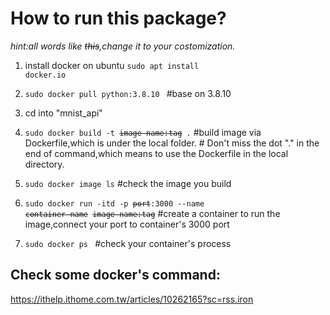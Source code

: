 # How to run this package?
*hint:all words like ~~this~~,change it to your costomization.*

1. install docker on ubuntu <code>sudo apt install docker.io</code>
2. <code>sudo docker pull python:3.8.10 </code>     #base on 3.8.10
3. cd into "mnist_api"
4. <code>sudo docker build -t ~~image name:tag~~ .</code>     #build image via Dockerfile,which is under the local folder.
        # Don't miss the dot "." in the end of command,which means to use the Dockerfile in the local directory.


5. <code>sudo docker image ls</code>     #check the image you build
6. <code>sudo docker run -itd -p ~~port~~:3000 --name ~~container name~~ ~~image name:tag~~</code> #create a container to run the image,connect your port to container's 3000 port
7. <code>sudo docker ps </code> #check your container's process

## Check some docker's command:
https://ithelp.ithome.com.tw/articles/10262165?sc=rss.iron

